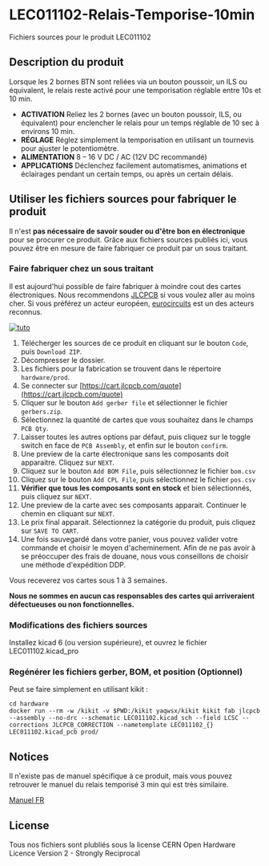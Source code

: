 # LEC011102-Relais-Temporise-10min
Fichiers sources pour le produit LEC011102

## Description du produit

Lorsque les 2 bornes BTN sont reliées via un bouton poussoir, un ILS ou équivalent, le relais reste activé pour une temporisation réglable entre 10s et 10 min.

- **ACTIVATION** Reliez les 2 bornes (avec un bouton poussoir, ILS, ou équivalent) pour enclencher le relais pour un temps réglable de 10 sec à environs 10 min.
- **RÉGLAGE** Réglez simplement la temporisation en utilisant un tournevis pour ajuster le potentiomètre.
- **ALIMENTATION** 8 – 16 V DC / AC (12V DC recommandé)
- **APPLICATIONS** Déclenchez facilement automatismes, animations et éclairages pendant un certain temps, ou après un certain délais.

## Utiliser les fichiers sources pour fabriquer le produit

Il n'est **pas nécessaire de savoir souder ou d'être bon en électronique** pour se procurer ce produit. Grâce aux fichiers sources publiés ici, vous pouvez être en mesure de faire fabriquer ce produit par un sous traitant.

### Faire fabriquer chez un sous traitant

Il est aujourd'hui possible de faire fabriquer à moindre cout des cartes électroniques. Nous recommendons [JLCPCB](https://jlcpcb.com/) si vous voulez aller au moins cher. Si vous préférez un acteur européen, [eurocircuits](https://www.eurocircuits.com/) est un des acteurs reconnus.

[![tuto](https://user-images.githubusercontent.com/21155051/227790488-3d505f7f-50a5-4423-a540-14bc276046c1.png)](http://www.youtube.com/watch?v=RXGGvsUtz0c "TUTO : faire fabriquer un produit LECTIX")

1. Télécherger les sources de ce produit en cliquant sur le bouton `Code`, puis `Download ZIP`.
1. Décompresser le dossier.
1. Les fichiers pour la fabrication se trouvent dans le répertoire `hardware/prod`.
1. Se connecter sur [https://cart.jlcpcb.com/quote](https://cart.jlcpcb.com/quote)
1. Cliquer sur le bouton `Add gerber file` et sélectionner le fichier `gerbers.zip`.
1. Sélectionnez la quantité de cartes que vous souhaitez dans le champs `PCB Qty`.
1. Laisser toutes les autres options par défaut, puis cliquez sur le toggle switch en face de `PCB Assembly`, et enfin sur le bouton `confirm`.
1. Une preview de la carte électronique sans les composants doit apparaitre. Cliquez sur `NEXT`.
1. Cliquez sur le bouton `Add BOM File`, puis sélectionnez le fichier `bom.csv`
1. Cliquez sur le bouton `Add CPL File`, puis sélectionnez le fichier `pos.csv`
1. **Vérifier que tous les composants sont en stock** et bien sélectionnés, puis cliquez sur `NEXT`.
1. Une preview de la carte avec ses composants apparait. Continuer le chemin en cliquant sur `NEXT`.
1. Le prix final apparait. Sélectionnez la catégorie du produit, puis cliquez sur `SAVE TO CART`.
1. Une fois sauvegardé dans votre panier, vous pouvez valider votre commande et choisir le moyen d'acheminement. Afin de ne pas avoir à se préoccuper des frais de douane, nous vous conseillons de choisir une méthode d'expédition DDP.

Vous receverez vos cartes sous 1 à 3 semaines. 

**Nous ne sommes en aucun cas responsables des cartes qui arriveraient défectueuses ou non fonctionnelles.**

### Modifications des fichiers sources

Installez kicad 6 (ou version supérieure), et ouvrez le fichier LEC011102.kicad_pro

### Regénérer les fichiers gerber, BOM, et position (Optionnel)

Peut se faire simplement en utilisant kikit :

```
cd hardware
docker run --rm -w /kikit -v $PWD:/kikit yaqwsx/kikit kikit fab jlcpcb --assembly --no-drc --schematic LEC011102.kicad_sch --field LCSC --corrections JLCPCB_CORRECTION --nametemplate LEC011102_{} LEC011102.kicad_pcb prod/

```
## Notices

Il n'existe pas de manuel spécifique à ce produit, mais vous pouvez retrouver le manuel du relais temporisé 3 min qui est très similaire.

[Manuel FR](docs/manual_fr.pdf)

## License
Tous nos fichiers sont plubliés sous la license CERN Open Hardware Licence Version 2 - Strongly Reciprocal
